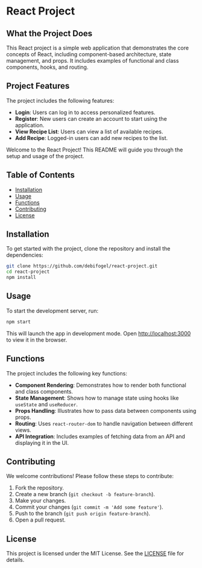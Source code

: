 # React Project

## What the Project Does

This React project is a simple web application that demonstrates the core concepts of React, including component-based architecture, state management, and props. It includes examples of functional and class components, hooks, and routing. 

## Project Features

The project includes the following features:

- **Login**: Users can log in to access personalized features.
- **Register**: New users can create an account to start using the application.
- **View Recipe List**: Users can view a list of available recipes.
- **Add Recipe**: Logged-in users can add new recipes to the list.


Welcome to the React Project! This README will guide you through the setup and usage of the project.

## Table of Contents

- [Installation](#installation)
- [Usage](#usage)
- [Functions](#functions)
- [Contributing](#contributing)
- [License](#license)

## Installation

To get started with the project, clone the repository and install the dependencies:

```bash
git clone https://github.com/debifogel/react-project.git
cd react-project
npm install
```

## Usage

To start the development server, run:

```bash
npm start
```

This will launch the app in development mode. Open [http://localhost:3000](http://localhost:3000) to view it in the browser.

## Functions

The project includes the following key functions:

- **Component Rendering**: Demonstrates how to render both functional and class components.
- **State Management**: Shows how to manage state using hooks like `useState` and `useReducer`.
- **Props Handling**: Illustrates how to pass data between components using props.
- **Routing**: Uses `react-router-dom` to handle navigation between different views.
- **API Integration**: Includes examples of fetching data from an API and displaying it in the UI.

## Contributing

We welcome contributions! Please follow these steps to contribute:

1. Fork the repository.
2. Create a new branch (`git checkout -b feature-branch`).
3. Make your changes.
4. Commit your changes (`git commit -m 'Add some feature'`).
5. Push to the branch (`git push origin feature-branch`).
6. Open a pull request.

## License

This project is licensed under the MIT License. See the [LICENSE](LICENSE) file for details.

